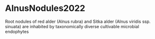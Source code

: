 # AlnusNodules2022
Root nodules of red alder (Alnus rubra) and Sitka alder (Alnus viridis ssp. sinuata) are inhabited by taxonomically diverse cultivable microbial endophytes
